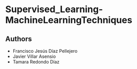 # Supervised_Learning-MachineLearningTechniques
## Authors
  - Francisco Jesús Díaz Pellejero
  - Javier Villar Asensio
  - Tamara Redondo Díaz
